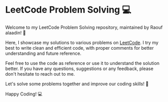 # LeetCode Problem Solving 💻

Welcome to my LeetCode Problem Solving repository, maintained by Raouf alaadin! 🎉

Here, I showcase my solutions to various problems on [LeetCode](https://leetcode.com/raoufalaadin97/). I try my best to write clean and efficient code, with proper comments for better understanding and future reference.

Feel free to use the code as reference or use it to understand the solution better. If you have any questions, suggestions or any feedback, please don't hesitate to reach out to me.

Let's solve some problems together and improve our coding skills! 🚀

Happy Coding! 💻

